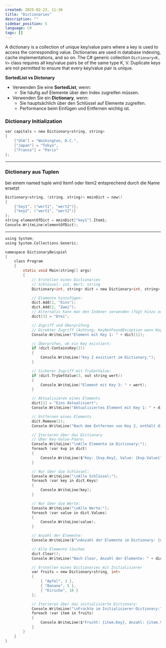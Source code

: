 ```yaml
---
created: 2025-02-23, 11:36
title: "Dictionaries"
description: ""
sidebar_position: 5
language: C#
tags: []
---
```

A dictionary is a collection of unique key/value pairs where a key is used to access the corresponding value. Dictionaries are used in database indexing, cache implementations, and so on.
The C# generic collection `Dictionary<K, V>` class requires all key/value pairs be of the same type K, V. Duplicate keys are not permitted to ensure that every key/value pair is unique.

**SortedList vs Dictonary**

- Verwenden Sie eine **SortedList**, wenn:
    - Sie häufig auf Elemente über den Index zugreifen müssen.
- Verwenden Sie ein **Dictionary**, wenn:
    - Sie hauptsächlich über den Schlüssel auf Elemente zugreifen.
    - Performance beim Einfügen und Entfernen wichtig ist.

### Dictionary Initialization

```c
var capitals = new Dictionary<string, string>
{
    ["USA"] = "Washington, D.C.",
    ["Japan"] = "Tokyo",
    ["France"] = "Paris"
};
```
---
### Dictionary aus Tuplen
bei einem named tuple wird Item1 oder Item2 entsprechend durch die Name ersetzt

```c
Dictionary<string, (string, string)> meinDict = new()
{
	{"key1", ("wert1", "wert2")},
	{"key2", ("wert1", "wert2")}
};
string elementOfDict = meinDict["key1"].Item1;
Console.WriteLine(elementOfDict);
```
---
```c
using System;
using System.Collections.Generic;

namespace DictionaryBeispiel
{
    class Program
    {
        static void Main(string[] args)
        {
            // Erstellen eines Dictionaries
            // Schlüssel: int, Wert: string
            Dictionary<int, string> dict = new Dictionary<int, string>();

            // Elemente hinzufügen:
            dict.Add(1, "Eins");
            dict.Add(2, "Zwei");
            // Alternativ kann man den Indexer verwenden (fügt hinzu oder aktualisiert vorhandene Keys):
            dict[3] = "Drei";

            // Zugriff und Überprüfung
            // Direkter Zugriff (Achtung: KeyNotFoundException wenn Key nicht existiert)
            Console.WriteLine("Element mit Key 1: " + dict[1]);

            // Überprüfen, ob ein Key existiert:
            if (dict.ContainsKey(2))
            {
                Console.WriteLine("Key 2 existiert im Dictionary.");
            }

            // Sicherer Zugriff mit TryGetValue:
            if (dict.TryGetValue(3, out string wert))
            {
                Console.WriteLine("Element mit Key 3: " + wert);
            }

            // Aktualisieren eines Elements
            dict[1] = "Eins Aktualisiert";
            Console.WriteLine("Aktualisiertes Element mit Key 1: " + dict[1]);

            // Entfernen eines Elements
            dict.Remove(2);
            Console.WriteLine("Nach dem Entfernen von Key 2, enthält dict Key 2: " + dict.ContainsKey(2));

            // Iterieren über das Dictionary
            // Über Key-Value-Paare:
            Console.WriteLine("\nAlle Elemente im Dictionary:");
            foreach (var kvp in dict)
            {
                Console.WriteLine($"Key: {kvp.Key}, Value: {kvp.Value}");
            }

            // Nur über die Schlüssel:
            Console.WriteLine("\nAlle Schlüssel:");
            foreach (var key in dict.Keys)
            {
                Console.WriteLine(key);
            }

            // Nur über die Werte:
            Console.WriteLine("\nAlle Werte:");
            foreach (var value in dict.Values)
            {
                Console.WriteLine(value);
            }

            // Anzahl der Elemente:
            Console.WriteLine($"\nAnzahl der Elemente im Dictionary: {dict.Count}");

            // Alle Elemente löschen
            dict.Clear();
            Console.WriteLine("Nach Clear, Anzahl der Elemente: " + dict.Count);

            // Erstellen eines Dictionaries mit Initialisierer
            var fruits = new Dictionary<string, int>
            {
                { "Apfel", 3 },
                { "Banane", 5 },
                { "Kirsche", 10 }
            };

            // Iterieren über das initialisierte Dictionary:
            Console.WriteLine("\nFrüchte im Initialisierer-Dictionary:");
            foreach (var item in fruits)
            {
                Console.WriteLine($"Frucht: {item.Key}, Anzahl: {item.Value}");
            }
        }
    }
}
```
